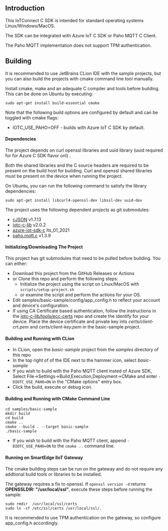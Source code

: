 ## Introduction

This IoTConnect C SDK is intended for standard operating systems Linux/Windows/MacOS.

The SDK can be integrated with Azure IoT C SDK or Paho MQTT C Client.

The Paho MQTT implementation does not support TPM authentication.

## Building

It is recommended to use JetBrains CLion IDE with the sample projects, but you can also build the projects
with cmake command line tool manually.

Install cmake, make and an adequate C compiler and tools before building. This can be done on Ubuntu by executing:
```shell script
sudo apt-get install build-essential cmake 
``` 

Note that the following build options are configured by default and can be toggled with cmake flags:
* IOTC_USE_PAHO=OFF - builds with Azure IoT C SDK by default.

#### Dependencies

The project depends on curl openssl libraries and uuid library (uuid required for for Azure C SDK flavor onl) .

Both the shared libraries and the C source headers are required to be present on the build host for building. 
Curl and openssl shared libraries must be present on the device when running the project. 

On Ubuntu, you can run the following command to satisfy the library dependencies: 

```shell script
sudo apt-get install libcurl4-openssl-dev libssl-dev uuid-dev
```

The project uses the following dependent projects as git submodules:

* [cJSON](https://github.com/DaveGamble/cJSON.git) v1.7.13
* [iotc-c-lib](https://github.com/avnet-iotconnect/iotc-c-lib.git) v2.0.2
* [azure-iot-sdk-c](https://github.com/Azure/azure-iot-sdk-c.git) lts_01_2021
* [paho.mqtt.c](https://github.com/eclipse/paho.mqtt.c.git) v1.3.9

#### Initializing/Downloading The Project

This project has git submodules that need to be pulled before building. You can either:

* Download this project from the GitHub Releases or Actions
* or Clone this repo and perform the following steps: 
  * Initialize the project using the script on Linux/MacOS with ```scripts/setup-project.sh```
  * or examine the script and perform the actions for your OS.
* Edit samples/basic-sample/config/app_config.h to reflect your account and device's configuration.
* If using CA Certificate based authentication, follow the instructions in the 
[iotc-c-lib/tools/ecc-certs](https://github.com/avnet-iotconnect/iotc-c-lib/tree/master/tools/ecc-certs) 
repo and create the identify for your device. 
Place the device certificate and private key into *certs/client-crt.pem* and *certs/client-key.pem* in the basic-sample project.

#### Building and Running with CLion

* In CLion, open the *basic-sample* project from the *samples* directory of this repo
* In the top right of of the IDE next to the hammer icon, select *basic-sample*
* If you wish to build with the Paho MQTT client insted of Azure SDK, Select File->Settings->Build,Execution,Deployment->CMake 
and enter ```-DIOTC_USE_PAHO=ON``` in the "CMake options" entry box.
* Click the build, execute or debug icon.

#### Building and Running with CMake Command Line

```shell script
cd samples/basic-sample
mkdir build
cd build
cmake ..
cmake --build . --target basic-sample
./basic-sample
```

* If you wish to build with the Paho MQTT client, append ```-DIOTC_USE_PAHO=ON``` to the ```cmake ..``` command line.

#### Running on SmartEdge IIoT Gateway

The cmake building steps can be run on the gateway and do not require any addtional build tools or libraries to be installed.

The gateway requires a fix to openssl. If ```openssl version -d``` returns **OPENSSLDIR: "/usr/local/ssl"**, execute these steps before running the sample:

```shell script
sudo rmdir  /usr/local/ssl/certs
sudo ln -sf /etc/ssl/certs /usr/local/ssl/.
```

It is recommended to use TPM authentication on the gateway, so configure app_config.h accordingly. 

